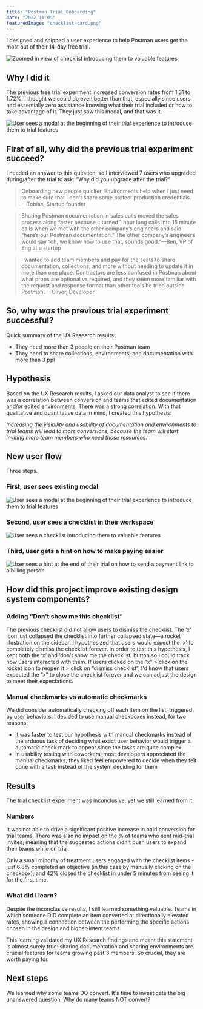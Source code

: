 ```yaml
---
title: "Postman Trial Onboarding"
date: "2022-11-09"
featuredImage: "checklist-card.png"
---
```


I designed and shipped a user experience to help Postman users get the most out of their 14-day free trial.

![Zoomed in view of checklist introducing them to valuable features](checklist-card.png)

## Why I did it
The previous free trial experiment increased conversion rates from 1.31 to 1.72%. I thought we could do even better than that, especially since users had essentially zero assistance knowing what their trial included or how to take advantage of it. They just saw this modal, and that was it.

![User sees a modal at the beginning of their trial experience to introduce them to trial features](trial-start.png)

## First of all, why did the previous trial experiment succeed?
I needed an answer to this question, so I interviewed 7 users who upgraded during/after the trial to ask: "Why did you upgrade after the trial?" 

> Onboarding new people quicker. Environments help when I just need to make sure that I don't share some protect production credentials.
—Tobias, Startup founder

> Sharing Postman documentation in sales calls moved the sales process along faster because it turned 1 hour long calls into 15 minute calls when we met with the other company’s engineers and said “here’s our Postman documentation.” The other company’s engineers would say “oh, we know how to use that, sounds good.”—Ben, VP of Eng at a startup

> I wanted to add team members and pay for the seats to share documentation, collections, and more without needing to update it in more than one place. Contractors are less confused in Postman about what props are optional vs required, and they seem more familiar with the request and response format than other tools he tried outside Postman. —Oliver, Developer

## So, why *was* the previous trial experiment successful?
Quick summary of the UX Research results:
- They need more than 3 people on their Postman team
- They need to share collections, environments, and documentation with more than 3 ppl

## Hypothesis
Based on the UX Research results, I asked our data analyst to see if there was a correlation between conversion and teams that edited documentation and/or edited environments. There was a strong correlation. With that qualitative and quantitative data in mind, I created this hypothesis:

*Increasing the visibility and usability of documentation and environments to trial teams will lead to more conversions, because the team will start inviting more team members who need those resources.*

## New user flow
Three steps.
### First, user sees existing modal
![User sees a modal at the beginning of their trial experience to introduce them to trial features](trial-start.png)
### Second, user sees a checklist in their workspace
![User sees a checklist introducing them to valuable features](checklist-default-state.png)
### Third, user gets a hint on how to make paying easier
![User sees a hint at the end of their trial on how to send a payment link to a billing person](trial-end.png)

## How did this project improve existing design system components?

### Adding “Don't show me this checklist"
The previous checklist did not allow users to dismiss the checklist. The ‘x’ icon just collapsed the checklist into further collapsed state—a rocket illustration on the sidebar. I hypothesized that users would expect the 'x' to completely dismiss the checklist forever. In order to test this hypothesis, I kept both the ‘x’ and ‘don't show me the checklist' button so I could track how users interacted with them. If users clicked on the “x” > click on the rocket icon to reopen it > click on “dismiss checklist”, I'd know that users expected the “x” to close the checklist forever and we can adjust the design to meet their expectations.

### Manual checkmarks vs automatic checkmarks
We did consider automatically checking off each item on the list, triggered by user behaviors. I decided to use manual checkboxes instead, for two reasons:
- it was faster to test our hypothesis with manual checkmarks instead of the arduous task of deciding what exact user behavior would trigger a automatic check mark to appear since the tasks are quite complex
- in usability testing with coworkers, most developers appreciated the manual checkmarks; they liked feel empowered to decide when they felt done with a task instead of the system deciding for them

## Results
The trial checklist experiment was inconclusive, yet we still learned from it.

### Numbers
It was not able to drive a significant positive increase in paid conversion for trial teams. There was also no impact on the % of teams who sent mid-trial invites, meaning that the suggested actions didn't push users to expand their teams while on trial.

Only a small minority of treatment users engaged with the checklist items - just 6.8% completed an objective (in this case by manually clicking on the checkbox), and 42% closed the checklist in under 5 minutes from seeing it for the first time.

### What did I learn?
Despite the inconclusive results, I still learned something valuable. Teams in which someone DID complete an item converted at directionally elevated rates, showing a connection between the performing the specific actions chosen in the design and higher-intent teams. 

This learning validated my UX Research findings and meant this statement is almost surely true: sharing documentation and sharing environments are crucial features for teams growing past 3 members. So crucial, they are worth paying for.

## Next steps
We learned why some teams DO convert. It's time to investigate the big unanswered question: Why do many teams NOT convert?


